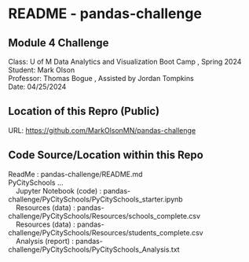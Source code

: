 # README - pandas-challenge  

## Module 4 Challenge  
Class:      U of M Data Analytics and Visualization Boot Camp , Spring 2024  
Student:    Mark Olson  
Professor:  Thomas Bogue  ,  Assisted by Jordan Tompkins  
Date:       04/25/2024  

## Location of this Repro (Public)  
URL:        https://github.com/MarkOlsonMN/pandas-challenge  

## Code Source/Location within this Repo  
ReadMe :    pandas-challenge/README.md  
PyCitySchools ...  
&nbsp;&nbsp;&nbsp;&nbsp;Jupyter Notebook (code) :  pandas-challenge/PyCitySchools/PyCitySchools_starter.ipynb  
&nbsp;&nbsp;&nbsp;&nbsp;Resources (data) :         pandas-challenge/PyCitySchools/Resources/schools_complete.csv  
&nbsp;&nbsp;&nbsp;&nbsp;Resources (data) :         pandas-challenge/PyCitySchools/Resources/students_complete.csv  
&nbsp;&nbsp;&nbsp;&nbsp;Analysis (report) :        pandas-challenge/PyCitySchools/PyCitySchools_Analysis.txt  
